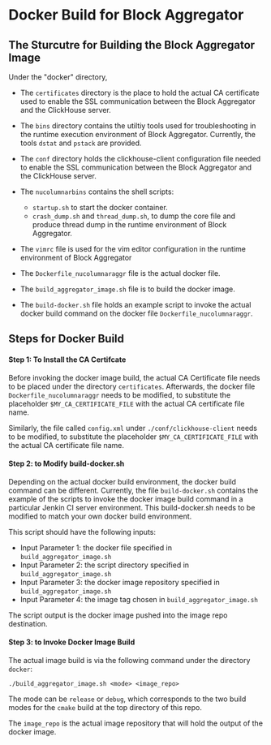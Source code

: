 # Docker Build for Block Aggregator 


## The Sturcutre for Building the Block Aggregator Image

Under the "docker" directory,

 - The `certificates` directory is the place to hold the actual CA certificate used to enable the SSL communication between the Block Aggregator and the ClickHouse server.
 - The `bins` directory contains the utiltiy tools used for troubleshooting in the runtime execution environment of Block Aggregator. Currently, the tools `dstat` and `pstack` are provided.
 - The `conf` directory holds the clickhouse-client configuration file needed to enable the SSL communication between the Block Aggregator and the ClickHouse server.
 - The `nucolumnarbins` contains the shell scripts: 
    - `startup.sh` to start the docker container.
    - `crash_dump.sh` and `thread_dump.sh`, to dump the core file and produce thread dump in the runtime environment of Block Aggregator.

 - The `vimrc` file is used for the vim editor configuration in the runtime environment of Block Aggregator
 - The `Dockerfile_nucolumnaraggr` file is the actual docker file.
 - The `build_aggregator_image.sh` file is to build the docker image.
 - The `build-docker.sh` file holds an example script to invoke the actual docker build command on the docker file `Dockerfile_nucolumnaraggr`.
 
 
## Steps for Docker Build
  

#### Step 1: To Install the CA Certifcate 

Before invoking the docker image build, the actual CA Certificate file needs to be placed under the directory `certificates`. Afterwards,  the docker file  `Dockerfile_nucolumnaraggr` needs to be modified, to substitute the placeholder `$MY_CA_CERTIFICATE_FILE` with the actual CA certificate file name.  

Similarly, the file called `config.xml` under `./conf/clickhouse-client` needs to be modified, to substitute the placeholder `$MY_CA_CERTIFICATE_FILE` with the actual CA certificate file name.


#### Step 2: to Modify build-docker.sh 

Depending on the actual docker build environment, the docker build command can be different. Currently, the file `build-docker.sh` contains the example of  the scripts to invoke the docker image build command in a particular Jenkin CI server environment. This build-docker.sh needs to be modified to match your own docker build environment. 

This script should have the following inputs:

 - Input Parameter 1: the docker file specified in `build_aggregator_image.sh`
 - Input Parameter 2: the script directory specified in `build_aggregator_image.sh`
 - Input Parameter 3: the docker image repository specified in `build_aggregator_image.sh`
 - Input Parameter 4: the image tag chosen in `build_aggregator_image.sh`

The script output is the docker image pushed into the image repo destination.

  
#### Step 3: to Invoke Docker Image Build 
The actual image build is via the following command under the directory `docker`:

``` shell scripts
./build_aggregator_image.sh <mode> <image_repo>
```
   
The mode can be `release` or `debug`, which corresponds to the two build modes for the `cmake` build at the top directory of this repo. 

The `image_repo` is the actual image repository that will hold the output of the docker image.
